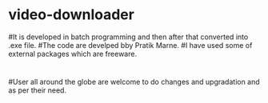 # video-downloader
#It is developed in batch programming and then after that converted into .exe file.
#The code are develped bby Pratik Marne.
#I have used some of external packages which are freeware.
#


#User all around the globe are welcome to do changes and upgradation and as per their need.
